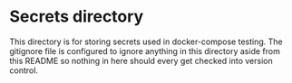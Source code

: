 # Secrets directory

This directory is for storing secrets used in docker-compose testing. The gitignore file is configured to ignore anything
in this directory aside from this README so nothing in here should every get checked into version control.
